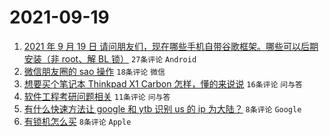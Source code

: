 # 2021-09-19

1. [2021 年 9 月 19 日 请问朋友们，现在哪些手机自带谷歌框架。哪些可以后期安装（非 root、解 BL 锁）](https://www.v2ex.com/t/802897) `27条评论` `Android`
1. [微信朋友圈的 sao 操作](https://www.v2ex.com/t/802885) `18条评论` `微信`
1. [想要买个笔记本 Thinkpad X1 Carbon 怎样，懂的来说说](https://www.v2ex.com/t/802887) `16条评论` `问与答`
1. [软件工程考研问题相关](https://www.v2ex.com/t/802883) `11条评论` `问与答`
1. [有什么快速方法让 google 和 ytb 识别 us 的 ip 为大陆？](https://www.v2ex.com/t/802908) `8条评论` `Google`
1. [有锁机怎么买](https://www.v2ex.com/t/802894) `8条评论` `Apple`
